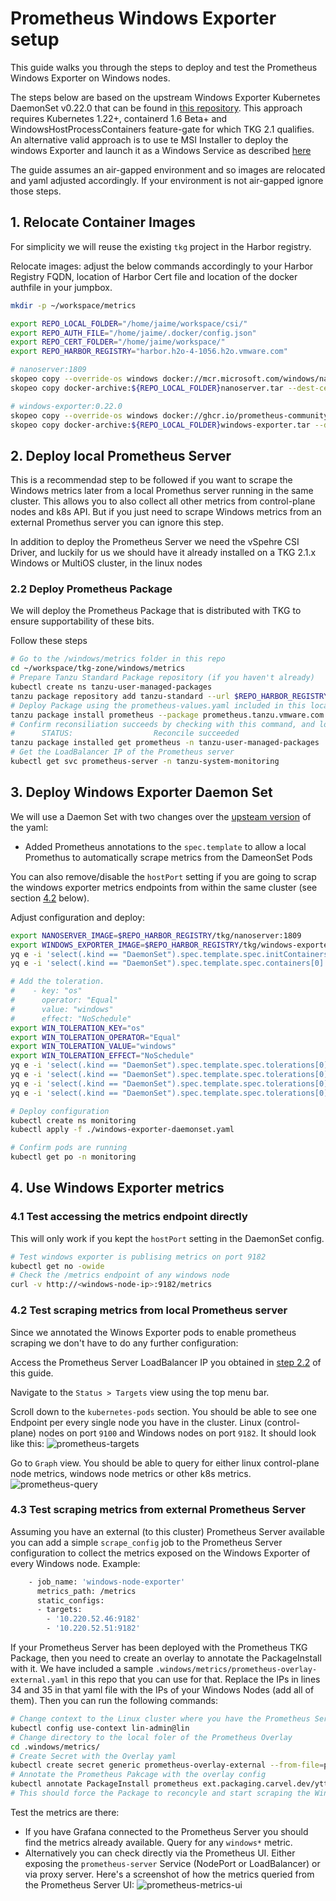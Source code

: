 # Prometheus Windows Exporter setup

This guide walks you through the steps to deploy and test the Prometheus Windows Exporter on Windows nodes.

The steps below are based on the upstream Windows Exporter Kubernetes DaemonSet v0.22.0 that can be found in [this repository](https://github.com/prometheus-community/windows_exporter/tree/v0.22.0/kubernetes). This approach requires Kubernetes 1.22+, containerd 1.6 Beta+ and WindowsHostProcessContainers feature-gate for which TKG 2.1 qualifies.
An alternative valid approach is to use te MSI Installer to deploy the windows Exporter and launch it as a Windows Service as described [here](https://github.com/prometheus-community/windows_exporter/tree/master#installation)

The guide assumes an air-gapped environment and so images are relocated and yaml adjusted accordingly. If  your environment is not air-gapped ignore those steps.

## 1. Relocate Container Images

For simplicity we will reuse the existing `tkg` project in the Harbor registry.

Relocate images: adjust the below commands accordingly to your Harbor Registry FQDN, location of Harbor Cert file and location of the docker authfile in your jumpbox.
```bash
mkdir -p ~/workspace/metrics

export REPO_LOCAL_FOLDER="/home/jaime/workspace/csi/"
export REPO_AUTH_FILE="/home/jaime/.docker/config.json"
export REPO_CERT_FOLDER="/home/jaime/workspace/"
export REPO_HARBOR_REGISTRY="harbor.h2o-4-1056.h2o.vmware.com"

# nanoserver:1809
skopeo copy --override-os windows docker://mcr.microsoft.com/windows/nanoserver:1809 docker-archive:${REPO_LOCAL_FOLDER}nanoserver.tar
skopeo copy docker-archive:${REPO_LOCAL_FOLDER}nanoserver.tar --dest-cert-dir=${REPO_CERT_FOLDER} --dest-authfile=${REPO_AUTH_FILE} docker://${REPO_HARBOR_REGISTRY}/tkg/nanoserver:1809

# windows-exporter:0.22.0
skopeo copy --override-os windows docker://ghcr.io/prometheus-community/windows-exporter:0.22.0 docker-archive:${REPO_LOCAL_FOLDER}windows-exporter.tar
skopeo copy docker-archive:${REPO_LOCAL_FOLDER}windows-exporter.tar --dest-cert-dir=${REPO_CERT_FOLDER} --dest-authfile=${REPO_AUTH_FILE} docker://${REPO_HARBOR_REGISTRY}/tkg/windows-exporter:0.22.0 
```

## 2. Deploy local Prometheus Server

This is a recommendad step to be followed if you want to scrape the Windows metrics later from a local Promethus server running in the same cluster. This allows you to also collect all other metrics from control-plane nodes and k8s API. But if you just need to scrape Windows metrics from an external Promethus server you can ignore this step.

In addition to deploy the Prometheus Server we need the vSpehre CSI Driver, and luckily for us we should have it already installed on a TKG 2.1.x Windows or MultiOS cluster, in the linux nodes

### 2.2 Deploy Prometheus Package

We will deploy the Prometheus Package that is distributed with TKG to ensure supportability of these bits.

Follow these steps
```bash
# Go to the /windows/metrics folder in this repo
cd ~/workspace/tkg-zone/windows/metrics
# Prepare Tanzu Standard Package repository (if you haven't already)
kubectl create ns tanzu-user-managed-packages
tanzu package repository add tanzu-standard --url $REPO_HARBOR_REGISTRY/tkg/packages/standard/repo:v2.1.1 -n tanzu-user-managed-packages
# Deploy Package using the prometheus-values.yaml included in this location of the repo. This will expose the Prometheus Server service as Load Balancer (this is optional)
tanzu package install prometheus --package prometheus.tanzu.vmware.com --version 2.37.0+vmware.2-tkg.1 --namespace tanzu-user-managed-packages --values-file prometheus-values.yaml --ytt-overlay-file prometheus-overlay.yaml
# Confirm reconsiliation succeeds by checking with this command, and look for 
#      STATUS:                  Reconcile succeeded
tanzu package installed get prometheus -n tanzu-user-managed-packages
# Get the LoadBalancer IP of the Prometheus server
kubectl get svc prometheus-server -n tanzu-system-monitoring
```

## 3. Deploy Windows Exporter Daemon Set

We will use a Daemon Set with two changes over the [upsteam version](https://github.com/prometheus-community/windows_exporter/blob/v0.22.0/kubernetes/windows-exporter-daemonset.yaml) of the yaml:
- Added Prometheus annotations to the `spec.template` to allow a local Promethus to automatically scrape metrics from the DameonSet Pods

You can also remove/disable the `hostPort` setting if you are going to scrap the windows exporter metrics endpoints from within the same cluster (see section [4.2](/windows/metrics/README.md#42-test-scraping-metrics-from-local-prometheus-server) below).

Adjust configuration and deploy:
```bash
export NANOSERVER_IMAGE=$REPO_HARBOR_REGISTRY/tkg/nanoserver:1809
export WINDOWS_EXPORTER_IMAGE=$REPO_HARBOR_REGISTRY/tkg/windows-exporter:0.22.0
yq e -i 'select(.kind == "DaemonSet").spec.template.spec.initContainers[0].image = strenv(NANOSERVER_IMAGE)' ./windows-exporter-daemonset.yaml
yq e -i 'select(.kind == "DaemonSet").spec.template.spec.containers[0].image = strenv(WINDOWS_EXPORTER_IMAGE)' ./windows-exporter-daemonset.yaml

# Add the toleration.
#    - key: "os"
#      operator: "Equal"
#      value: "windows"
#      effect: "NoSchedule"
export WIN_TOLERATION_KEY="os"
export WIN_TOLERATION_OPERATOR="Equal"
export WIN_TOLERATION_VALUE="windows"
export WIN_TOLERATION_EFFECT="NoSchedule"
yq e -i 'select(.kind == "DaemonSet").spec.template.spec.tolerations[0].key = strenv(WIN_TOLERATION_KEY)' ./windows-exporter-daemonset.yaml
yq e -i 'select(.kind == "DaemonSet").spec.template.spec.tolerations[0].operator = strenv(WIN_TOLERATION_OPERATOR)' ./windows-exporter-daemonset.yaml
yq e -i 'select(.kind == "DaemonSet").spec.template.spec.tolerations[0].value = strenv(WIN_TOLERATION_VALUE)' ./windows-exporter-daemonset.yaml
yq e -i 'select(.kind == "DaemonSet").spec.template.spec.tolerations[0].effect = strenv(WIN_TOLERATION_EFFECT)' ./windows-exporter-daemonset.yaml

# Deploy configuration
kubectl create ns monitoring
kubectl apply -f ./windows-exporter-daemonset.yaml

# Confirm pods are running
kubectl get po -n monitoring
```

## 4. Use Windows Exporter metrics

### 4.1 Test accessing the metrics endpoint directly

This will only work if you kept the `hostPort` setting in the DaemonSet config.

```bash
# Test windows exporter is publising metrics on port 9182
kubectl get no -owide
# Check the /metrics endpoint of any windows node
curl -v http://<windows-node-ip>:9182/metrics
```

### 4.2 Test scraping metrics from local Prometheus server

Since we annotated the Winows Exporter pods to enable prometheus scraping we don't have to do any further configuration:

Access the Prometheus Server LoadBalancer IP you obtained in [step 2.2](/windows/metrics/README.md#22-deploy-prometheus-package) of this guide.

Navigate to the `Status > Targets` view using the top menu bar.

Scroll down to the `kubernetes-pods` section. You should be able to see one Endpoint per every single node you have in the cluster. Linux (control-plane) nodes on port `9100` and Windows nodes on port `9182`.
It should look like this:
![prometheus-targets](/windows/metrics/prometheus-targets.png)

Go to `Graph` view. You should be able to query for either linux control-plane node metrics, windows node metrics or other k8s metrics.
![prometheus-query](/windows/metrics/prometheus-query.png)

### 4.3 Test scraping metrics from external Prometheus Server

Assuming you have an external (to this cluster) Prometheus Server available you can add a simple `scrape_config` job to the Prometheus Server configuration to collect the metrics exposed on the Windows Exporter of every Windows node. Example:
```bash
    - job_name: 'windows-node-exporter'
      metrics_path: /metrics
      static_configs:
      - targets:
        - '10.220.52.46:9182'
        - '10.220.52.51:9182'
```

If your Prometheus Server has been deployed with the Prometheus TKG Package, then you need to create an overlay to annotate the PackageInstall with it. We have included a sample `.windows/metrics/prometheus-overlay-external.yaml` in this repo that you can use for that. Replace the IPs in lines 34 and 35 in that yaml file with the IPs of your Windows Nodes (add all of them). Then you can run the following commands:
```bash
# Change context to the Linux cluster where you have the Prometheus Server
kubectl config use-context lin-admin@lin
# Change directory to the local foler of the Prometheus Overlay
cd .windows/metrics/
# Create Secret with the Overlay yaml
kubectl create secret generic prometheus-overlay-external --from-file=prometheus-overlay-external.yaml -n tanzu-user-managed-packages
# Annotate the Prometheus Pakcage with the overlay config
kubectl annotate PackageInstall prometheus ext.packaging.carvel.dev/ytt-paths-from-secret-name.0=prometheus-overlay-external -n tanzu-user-managed-packages
# This should force the Package to reconcyle and start scraping the Windows exporter metrics endpoints
```

Test the metrics are there:
- If you have Grafana connected to the Prometheus Server you should find the metrics already available. Query for any `windows*` metric.
- Alternatively you can check directly via the Prometheus UI. Either exposing the `prometheus-server` Service (NodePort or LoadBalancer) or via proxy server. Here's a screenshot of how the metrics queried from the Prometheus Server UI: ![prometheus-metrics-ui](/windows/metrics/prometheus-metrics-ui.png)

